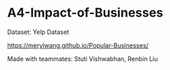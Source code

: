 # A4-Impact-of-Businesses

Dataset: Yelp Dataset

https://merylwang.github.io/Popular-Businesses/

Made with teammates: Stuti Vishwabhan, Renbin Liu

